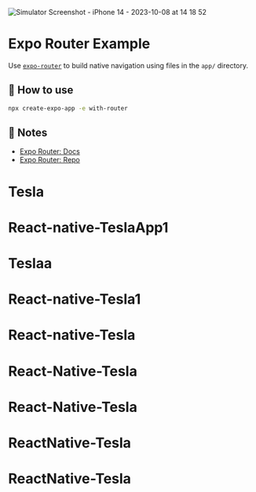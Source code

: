 
![Simulator Screenshot - iPhone 14 - 2023-10-08 at 14 18 52](https://github.com/Rahmoniy/ReactNative-Tesla/assets/147306871/fadec954-ae64-4139-8d73-08be6a10f027)


# Expo Router Example

Use [`expo-router`](https://expo.github.io/router) to build native navigation using files in the `app/` directory.

## 🚀 How to use

```sh
npx create-expo-app -e with-router
```

## 📝 Notes

- [Expo Router: Docs](https://expo.github.io/router)
- [Expo Router: Repo](https://github.com/expo/router)
# Tesla
# React-native-TeslaApp1
# Teslaa
# React-native-Tesla1
# React-native-Tesla
# React-Native-Tesla
# React-Native-Tesla
# ReactNative-Tesla
# ReactNative-Tesla
